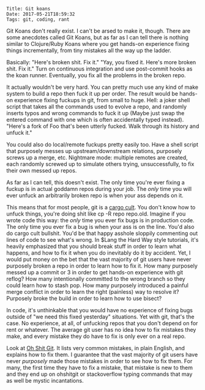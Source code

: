     Title: Git koans
    Date: 2017-05-21T18:59:32
    Tags: git, coding, rant

Git Koans don't really exist. I can't be arsed to make it, though. There are
some anecdotes called Git Koans, but as far as I can tell there is nothing
similar to Clojure/Ruby Koans where you get hands-on experience fixing things
incrementally, from tiny mistakes all the way up the ladder.

Basically: "Here's broken shit. Fix it." "Yay, you fixed it. Here's more broken
shit. Fix it." Turn on continuous integration and use post-commit hooks as the
koan runner. Eventually, you fix all the problems in the broken repo.

It actually wouldn't be very hard. You can pretty much use any kind of make
system to build a repo then fuck it up per order. The result would be hands-on
experience fixing fuckups in git, from small to huge. Hell: a joker shell script
that takes all the commands used to evolve a repo, and randomly inserts typos
and wrong commands to fuck it up (Maybe just swap the entered command with one
which is often accidentally typed instead). "Here's a fork of Foo that's been utterly
fucked. Walk through its history and unfuck it."

You could also do local/remote fuckups pretty easily too. Have a shell script
that purposely messes up upstream/downstream relations, purposely screws up a
merge, etc. Nightmare mode: multiple remotes are created, each randomly screwed
up to simulate others trying, unsuccessfully, to fix their own messed up repos.

As far as I can tell, this doesn't exist. The only time you're ever fixing a
fuckup is in actual goddamn repos during your job. The *only* time you will ever
unfuck an arbitrarily broken repo is when your ass depends on it.

This means that for most people, git is a [cargo
cult](https://people.csail.mit.edu/sperezde/oopsla16.pdf). You don't know how to
unfuck things, you're doing shit like cp -R repo repo.old. Imagine if you wrote
code this way: the *only* time you ever fix bugs is in production code. The only
time you ever fix a bug is when your ass is on the line. You'd also do cargo
cult bullshit. You'd be that happy asshole sloppily commenting out lines of code
to see what's wrong. In $Lang the Hard Way style tutorials, it's heavily
emphasized that you should break stuff in order to learn what happens, and how
to fix it when you do inevitably do it by accident. Yet, I would put money on
the bet that the vast majority of git users have never purposely broken a repo
in order to learn how to fix it. How many purposely messed up a commit or 3 in
order to get hands-on experience with git reflog? How many intentionally
committed to the wrong branch so they could learn how to stash pop. How many
purposely introduced a painful merge conflict in order to learn the right
(painless) way to resolve it? Purposely broke the build in order to learn how to
use bisect?

In code, it's unthinkable that you would have no experience of fixing bugs
outside of "we need this fixed yesterday" situations. Yet with git, that's the
case. No experience, at all, of unfucking repos that you don't depend on for
rent or whatever. The average git user has no idea how to fix mistakes they
make, and every mistake they do have to fix is only ever on a real repo. 

Look at [Oh Shit Git](http://ohshitgit.com/). It lists very common mistakes, in
plain English, and explains how to fix them. I guarantee that the vast majority
of git users have never *purposely* made those mistakes in order to see how to
fix them. For many, the first time they have to fix a mistake, that mistake is
new to them and they end up on ohshitgit or stackoverflow typing commands that
may as well be mystic incantations.
